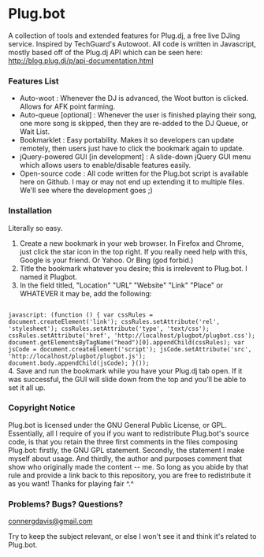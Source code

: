 # Plug.bot #

A collection of tools and extended features for Plug.dj, a free live DJing service.  Inspired by TechGuard's Autowoot.  All code is written in Javascript, mostly based off of the Plug.dj API which can be seen here:  http://blog.plug.dj/p/api-documentation.html


### Features List ###

+ Auto-woot  :  Whenever the DJ is advanced, the Woot button is clicked.  Allows for AFK point farming.
+ Auto-queue [optional]  :  Whenever the user is finished playing their song, one more song is skipped, then they are re-added to the DJ Queue, or Wait List.
+ Bookmarklet  :  Easy portability.  Makes it so developers can update remotely, then users just have to click the bookmark again to update.
+ jQuery-powered GUI [in development]  :  A slide-down jQuery GUI menu which allows users to enable/disable features easily.
+ Open-source code  :  All code written for the Plug.bot script is available here on Github.  I may or may not end up extending it to multiple files.  We'll see where the development goes ;)


### Installation ###

Literally so easy.

1.  Create a new bookmark in your web browser.  In Firefox and Chrome, just click the star icon in the top right.  If you really need help with this, Google is your friend.  Or Yahoo.  Or Bing (god forbid.)
2.  Title the bookmark whatever you desire;  this is irrelevent to Plug.bot.  I named it Plugbot.
3.  In the field titled, "Location" "URL" "Website" "Link" "Place" or WHATEVER it may be, add the following:
<code>
javascript: (function () { var cssRules = document.createElement('link'); cssRules.setAttribute('rel', 'stylesheet'); cssRules.setAttribute('type', 'text/css'); cssRules.setAttribute('href', 'http://localhost/plugbot/plugbot.css'); document.getElementsByTagName("head")[0].appendChild(cssRules); var jsCode = document.createElement('script'); jsCode.setAttribute('src', 'http://localhost/plugbot/plugbot.js'); document.body.appendChild(jsCode); }());
</code>
4.  Save and run the bookmark while you have your Plug.dj tab open.  If it was successful, the GUI will slide down from the top and you'll be able to set it all up.


### Copyright Notice ###

Plug.bot is licensed under the GNU General Public License, or GPL.  Essentially, all I require of you if you want to redistribute Plug.bot's source code, is that you retain the three first comments in the files composing Plug.bot:  firstly, the GNU GPL statement.  Secondly, the statement I make myself about usage.  And thirdly, the author and purposes comment that show who originally made the content -- me.  So long as you abide by that rule and provide a link back to this repository, you are free to redistribute it as you want!  Thanks for playing fair ^.^


### Problems? Bugs? Questions? ###

connergdavis@gmail.com

Try to keep the subject relevant, or else I won't see it and think it's related to Plug.bot.  